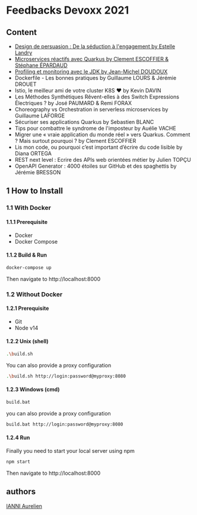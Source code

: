 # Feedbacks Devoxx 2021

## Content

- [Design de persuasion : De la séduction à l'engagement by Estelle Landry](./design-de-persuasion.md)
- [Microservices réactifs avec Quarkus by Clement ESCOFFIER & Stéphane ÉPARDAUD](./microservices-reactif-quarkus.md)
- [Profiling et monitoring avec le JDK by Jean-Michel DOUDOUX](./profiling-monitoring-jdk.md)
- Dockerfile - Les bonnes pratiques by Guillaume LOURS & Jérémie DROUET
- Istio, le meilleur ami de votre cluster K8S ❤️ by Kevin DAVIN
- Les Méthodes Synthétiques Rêvent-elles à des Switch Expressions Électriques ? by José PAUMARD & Remi FORAX
- Choreography vs Orchestration in serverless microservices by Guillaume LAFORGE
- Sécuriser ses applications Quarkus by Sebastien BLANC
- Tips pour combattre le syndrome de l'imposteur by Auélie VACHE
- Migrer une « vraie application du monde réel » vers Quarkus. Comment ? Mais surtout pourquoi ? by Clement ESCOFFIER
- Lis mon code, ou pourquoi c’est important d’écrire du code lisible by Diana ORTEGA
- REST next level :  Ecrire des APIs web orientées métier by Julien TOPÇU
- OpenAPI Generator : 4000 étoiles sur GitHub et des spaghettis by Jérémie BRESSON

## 1 How to Install

### 1.1 With Docker

#### 1.1.1 Prerequisite

- Docker
- Docker Compose

#### 1.1.2 Build & Run

```sh
docker-compose up
```

Then navigate to http://localhost:8000

### 1.2 Without Docker

#### 1.2.1 Prerequisite

- Git
- Node v14

#### 1.2.2 Unix (shell)

```sh
.\build.sh
```

You can also provide a proxy configuration

```sh
.\build.sh http://login:password@myproxy:8080
```

#### 1.2.3 Windows (cmd)

```sh
build.bat
```

you can also provide a proxy configuration

```sh
build.bat http://login:password@myproxy:8080
```

#### 1.2.4 Run

Finally you need to start your local server using npm

```sh
npm start
```

Then navigate to http://localhost:8000

## authors

[IANNI Aurelien](https://github.com/OnimeNoKyo)
